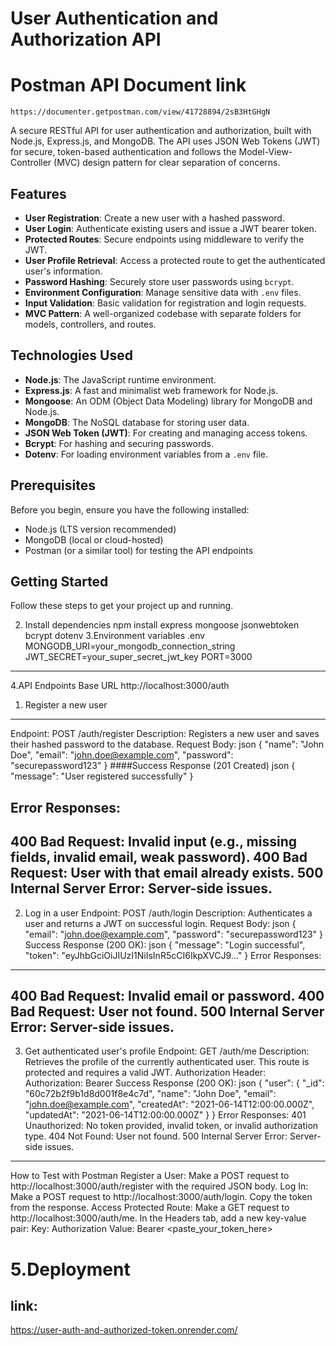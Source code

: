 # User Authentication and Authorization API

# Postman API Document link
    https://documenter.getpostman.com/view/41728894/2sB3HtGHgN

A secure RESTful API for user authentication and authorization, built with Node.js, Express.js, and MongoDB. The API uses JSON Web Tokens (JWT) for secure, token-based authentication and follows the Model-View-Controller (MVC) design pattern for clear separation of concerns.

## Features

-   **User Registration**: Create a new user with a hashed password.
-   **User Login**: Authenticate existing users and issue a JWT bearer token.
-   **Protected Routes**: Secure endpoints using middleware to verify the JWT.
-   **User Profile Retrieval**: Access a protected route to get the authenticated user's information.
-   **Password Hashing**: Securely store user passwords using `bcrypt`.
-   **Environment Configuration**: Manage sensitive data with `.env` files.
-   **Input Validation**: Basic validation for registration and login requests.
-   **MVC Pattern**: A well-organized codebase with separate folders for models, controllers, and routes.

## Technologies Used

-   **Node.js**: The JavaScript runtime environment.
-   **Express.js**: A fast and minimalist web framework for Node.js.
-   **Mongoose**: An ODM (Object Data Modeling) library for MongoDB and Node.js.
-   **MongoDB**: The NoSQL database for storing user data.
-   **JSON Web Token (JWT)**: For creating and managing access tokens.
-   **Bcrypt**: For hashing and securing passwords.
-   **Dotenv**: For loading environment variables from a `.env` file.

## Prerequisites

Before you begin, ensure you have the following installed:

-   Node.js (LTS version recommended)
-   MongoDB (local or cloud-hosted)
-   Postman (or a similar tool) for testing the API endpoints

## Getting Started

Follow these steps to get your project up and running.

2. Install dependencies
npm install express mongoose jsonwebtoken bcrypt dotenv
3.Environment variables
.env
MONGODB_URI=your_mongodb_connection_string
JWT_SECRET=your_super_secret_jwt_key
PORT=3000
--------------------------------------------------------------------------------
4.API Endpoints
Base URL
http://localhost:3000/auth

1. Register a new user
----------------------

Endpoint: POST /auth/register
Description: Registers a new user and saves their hashed password to the database.
Request Body:
json
{
  "name": "John Doe",
  "email": "john.doe@example.com",
  "password": "securepassword123"
}
####Success Response (201 Created)
json
{
  "message": "User registered successfully"
}

Error Responses:
-----------------
400 Bad Request: Invalid input (e.g., missing fields, invalid email, weak password).
400 Bad Request: User with that email already exists.
500 Internal Server Error: Server-side issues.
-------------------------------------------------------------------------------------
2. Log in a user
Endpoint: POST /auth/login
Description: Authenticates a user and returns a JWT on successful login.
Request Body:
json
{
  "email": "john.doe@example.com",
  "password": "securepassword123"
}
Success Response (200 OK):
json
{
  "message": "Login successful",
  "token": "eyJhbGciOiJIUzI1NiIsInR5cCI6IkpXVCJ9..."
}
Error Responses:
-----------------
400 Bad Request: Invalid email or password.
400 Bad Request: User not found.
500 Internal Server Error: Server-side issues.
--------------------------------------------------------------------------------
3. Get authenticated user's profile
Endpoint: GET /auth/me
Description: Retrieves the profile of the currently authenticated user. This route is protected and requires a valid JWT.
Authorization Header:
Authorization: Bearer <your-jwt-token>
Success Response (200 OK):
json
{
  "user": {
    "_id": "60c72b2f9b1d8d001f8e4c7d",
    "name": "John Doe",
    "email": "john.doe@example.com",
    "createdAt": "2021-06-14T12:00:00.000Z",
    "updatedAt": "2021-06-14T12:00:00.000Z"
  }
}
Error Responses:
401 Unauthorized: No token provided, invalid token, or invalid authorization type.
404 Not Found: User not found.
500 Internal Server Error: Server-side issues.
----------------------------------------------------------------------------------------------------
How to Test with Postman
Register a User: Make a POST request to http://localhost:3000/auth/register with the required JSON body.
Log In: Make a POST request to http://localhost:3000/auth/login. Copy the token from the response.
Access Protected Route: Make a GET request to http://localhost:3000/auth/me. In the Headers tab, add a new key-value pair:
Key: Authorization
Value: Bearer <paste_your_token_here>


# 5.Deployment

link:
----
https://user-auth-and-authorized-token.onrender.com/



